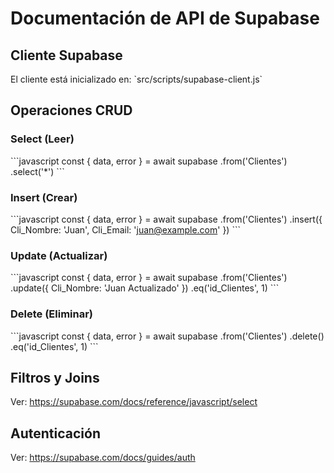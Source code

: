# Documentación de API de Supabase

## Cliente Supabase

El cliente está inicializado en: \`src/scripts/supabase-client.js\`

## Operaciones CRUD

### Select (Leer)
\`\`\`javascript
const { data, error } = await supabase
  .from('Clientes')
  .select('*')
\`\`\`

### Insert (Crear)
\`\`\`javascript
const { data, error } = await supabase
  .from('Clientes')
  .insert({ Cli_Nombre: 'Juan', Cli_Email: 'juan@example.com' })
\`\`\`

### Update (Actualizar)
\`\`\`javascript
const { data, error } = await supabase
  .from('Clientes')
  .update({ Cli_Nombre: 'Juan Actualizado' })
  .eq('id_Clientes', 1)
\`\`\`

### Delete (Eliminar)
\`\`\`javascript
const { data, error } = await supabase
  .from('Clientes')
  .delete()
  .eq('id_Clientes', 1)
\`\`\`

## Filtros y Joins

Ver: https://supabase.com/docs/reference/javascript/select

## Autenticación

Ver: https://supabase.com/docs/guides/auth
